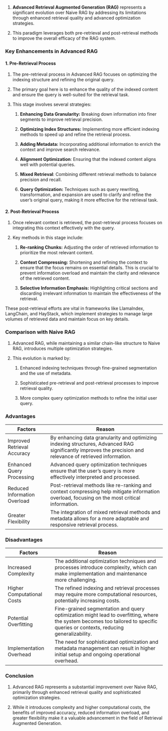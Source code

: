 1. **Advanced Retrieval Augmented Generation (RAG)** represents a significant
   evolution over Naive RAG by addressing its limitations through enhanced
   retrieval quality and advanced optimization strategies.

2. This paradigm leverages both pre-retrieval and post-retrieval methods to
   improve the overall efficacy of the RAG system.

### Key Enhancements in Advanced RAG

#### 1. Pre-Retrieval Process

1. The pre-retrieval process in Advanced RAG focuses on optimizing the indexing
   structure and refining the original query.

2. The primary goal here is to enhance the quality of the indexed content and
   ensure the query is well-suited for the retrieval task.

3. This stage involves several strategies:

   1. **Enhancing Data Granularity:** Breaking down information into finer
      segments to improve retrieval precision.

   2. **Optimizing Index Structures:** Implementing more efficient indexing
      methods to speed up and refine the retrieval process.

   3. **Adding Metadata:** Incorporating additional information to enrich the
      context and improve search relevance.

   4. **Alignment Optimization**: Ensuring that the indexed content aligns well
      with potential queries.

   5. **Mixed Retrieval**: Combining different retrieval methods to balance
      precision and recall.

   6. **Query Optimization:** Techniques such as query rewriting,
      transformation, and expansion are used to clarify and refine the user’s
      original query, making it more effective for the retrieval task.

#### 2. Post-Retrieval Process

1. Once relevant context is retrieved, the post-retrieval process focuses on
   integrating this context effectively with the query.

2. Key methods in this stage include:

   1. **Re-ranking Chunks:** Adjusting the order of retrieved information to
      prioritize the most relevant content.

   2. **Context Compressing:** Shortening and refining the context to ensure
      that the focus remains on essential details. This is crucial to prevent
      information overload and maintain the clarity and relevance of the
      retrieved content.

   3. **Selective Information Emphasis:** Highlighting critical sections and
      discarding irrelevant information to maintain the effectiveness of the
      retrieval.

These post-retrieval efforts are vital in frameworks like LlamaIndex, LangChain,
and HayStack, which implement strategies to manage large volumes of retrieved
data and maintain focus on key details.

<!-- ![AdvancedRAG.png](./Images/Advanced_RAG.jpg) -->

### Comparison with Naive RAG

1. Advanced RAG, while maintaining a similar chain-like structure to Naive RAG,
   introduces multiple optimization strategies.

2. This evolution is marked by:

   1. Enhanced indexing techniques through fine-grained segmentation and the use
      of metadata.

   2. Sophisticated pre-retrieval and post-retrieval processes to improve
      retrieval quality.

   3. More complex query optimization methods to refine the initial user query.

### Advantages

<table class="table-size-for-cloud-services">
    <thead>
        <tr>
            <th>Factors</th>
            <th>Reason</th>
        </tr>
    </thead>
    <tbody>
        <tr>
            <td><span class="custom-header">Improved Retrieval Accuracy</span></td>
            <td>By enhancing data granularity and optimizing indexing structures, Advanced RAG significantly improves the precision and relevance of retrieved information.</td>
        </tr>
        <tr>
            <td><span class="custom-header">Enhanced Query Processing</span></td>
            <td>Advanced query optimization techniques ensure that the user’s query is more effectively interpreted and processed.</td>
        </tr>
        <tr>
            <td><span class="custom-header">Reduced Information Overload</span></td>
            <td>Post-retrieval methods like re-ranking and context compressing help mitigate information overload, focusing on the most critical information.</td>
        </tr>
        <tr>
            <td><span class="custom-header">Greater Flexibility</span></td>
            <td>The integration of mixed retrieval methods and metadata allows for a more adaptable and responsive retrieval process.</td>
        </tr>
    </tbody>
</table>

### Disadvantages

<table class="table-size-for-cloud-services">
    <thead>
        <tr>
            <th>Factors</th>
            <th>Reason</th>
        </tr>
    </thead>
    <tbody>
        <tr>
            <td><span class="custom-header">Increased Complexity</span></td>
            <td>The additional optimization techniques and processes introduce complexity, which can make implementation and maintenance more challenging.</td>
        </tr>
        <tr>
            <td><span class="custom-header">Higher Computational Costs</span></td>
            <td>The refined indexing and retrieval processes may require more computational resources, potentially increasing costs.</td>
        </tr>
        <tr>
            <td><span class="custom-header">Potential Overfitting</span></td>
            <td>Fine-grained segmentation and query optimization might lead to overfitting, where the system becomes too tailored to specific queries or contexts, reducing generalizability.</td>
        </tr>
        <tr>
            <td><span class="custom-header">Implementation Overhead</span></td>
            <td>The need for sophisticated optimization and metadata management can result in higher initial setup and ongoing operational overhead.</td>
        </tr>
    </tbody>
</table>

### Conclusion

1. Advanced RAG represents a substantial improvement over Naive RAG, primarily
   through enhanced retrieval quality and sophisticated optimization strategies.

2. While it introduces complexity and higher computational costs, the benefits
   of improved accuracy, reduced information overload, and greater flexibility
   make it a valuable advancement in the field of Retrieval Augmented
   Generation.
